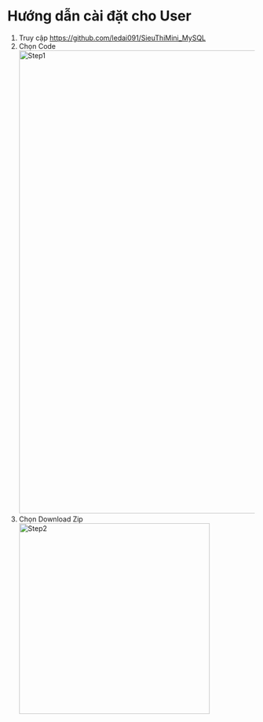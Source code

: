 # Hướng dẫn cài đặt cho User
1. Truy cập https://github.com/ledai091/SieuThiMini_MySQL
2. Chọn Code \
   <img width="942" alt="Step1" src="https://github.com/user-attachments/assets/c0af445d-f961-4811-8ceb-88084c19b601">
3. Chọn Download Zip \
   <img width="388" alt="Step2" src="https://github.com/user-attachments/assets/d390c155-ced0-4413-a139-5919fa63071f">
